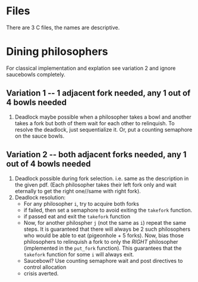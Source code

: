 # Files
There are 3 C files, the names are descriptive.

# Dining philosophers
For classical implementation and explation see variation 2 and ignore saucebowls completely.

## Variation 1 -- 1 adjacent fork needed, any 1 out of 4 bowls needed
1. Deadlock maybe possible when a philosopher takes a bowl and another takes a fork but both of them wait for each other to relinquish. To resolve the deadlock, just sequentialize it. Or, put a counting semaphore on the sauce bowls.

## Variation 2 -- both adjacent forks needed, any 1 out of 4 bowls needed
1. Deadlock possible during fork selection. i.e. same as the description in the given pdf. (Each philosopher takes their left fork only and wait eternally to get the right one//same with right fork).
2. Deadlock resolution: 
    - For any philosopher `i`, try to acquire both forks
    - if failed, then set a semaphore to avoid exiting the `takefork` function.
    - if passed eat and exit the `takefork` function
    - Now, for another philospher `j` (not the same as `i`) repeat the same steps. It is guaranteed that there will always be 2 such philosophers who would be able to eat (pigeonhole + 5 forks). Now, bias those philosophers to relinquish a fork to only the *RIGHT* philosopher (implemented in the `put_fork` function). This guarantees that the `takefork` function for some `i` will always exit.
    - Saucebowl? Use counting semaphore wait and post directives to control allocation
    - crisis averted.
